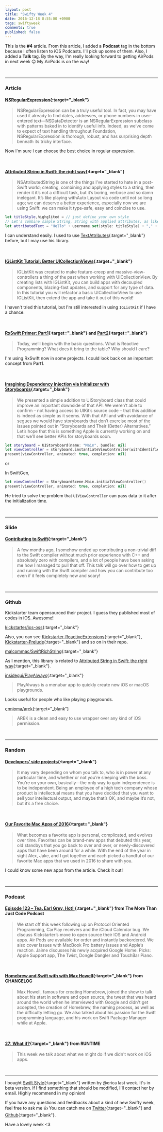 ```yaml
---
layout: post
title: "Swifty Week 4"
date: 2016-12-18 8:55:00 +0900
tags: swiftyweek
comments: true
published: false
---
```


This is the **#4** article. From this article, I added a **Podcast** tag in the bottom because I often listen to iOS Podcasts. I'll pick up some of them. Also, I added a **Talk** tag.
By the way, I'm really looking forward to getting AirPods in next week :blush: My AirPods is on the way!

<br>

---

### Article

#### [NSRegular​Expression](http://nshipster.com/nsregularexpression/){:target="_blank"}

> NSRegularExpression can be a truly useful tool. In fact, you may have used it already to find dates, addresses, or phone numbers in user-entered text—NSDataDetector is an NSRegularExpression subclass with patterns baked in to identify useful info. Indeed, as we’ve come to expect of text handling throughout Foundation, NSRegularExpression is thorough, robust, and has surprising depth beneath its tricky interface.

Now I'm sure I can choose the best choice in regular expression.

<br>

#### [Attributed String in Swift: the right way](https://medium.com/breakfastcode/attributed-strings-in-swift-6d4b37db59a5#.gd7brlmkr){:target="_blank"}

> NSAttributedString is one of the things I’ve started to hate in a post-Swift world; creating, combining and applying styles to a string, then render it it’s not a difficult task, but it’s boring, verbose and so damn inelegant.
It’s like playing withAuto Layout via code until not so long ago; we can deserve a better experience, especially now we are using Swift: we can make it type-safe, easy and coincise to use.

```swift
let titleStyle,highglited = // just define your own style
// Let's combine simple String, String with applied attributes, as like you can imagine
let attributedText = "Hello" + username.set(style: titleStyle) + "," + " welcome here".set(style: highglited)
```

I can understand easily. I used to use [TextAttributes](https://github.com/delba/TextAttributes){:target="_blank"} before, but I may use his library.

<br>

#### [IGListKit Tutorial: Better UICollectionViews](https://www.raywenderlich.com/147162/iglistkit-tutorial-better-uicollectionviews){:target="_blank"}

> IGListKit was created to make feature-creep and massive-view-controllers a thing of the past when working with UICollectionView. By creating lists with IGListKit, you can build apps with decoupled components, blazing-fast updates, and support for any type of data.
In this tutorial you will refactor a basic UICollectionView to use IGListKit, then extend the app and take it out of this world!

I haven't tried this tutorial, but I'm still interested in using `IGListKit` if I have a chance.

<br>

#### [RxSwift Primer: Part1](https://www.caseyliss.com/2016/12/15/rxswift-primer-part-1){:target="_blank"} and [Part2](https://www.caseyliss.com/2016/12/16/rxswift-primer-part-2){:target="_blank"}

> Today, we’ll begin with the basic questions. What is Reactive Programming? What does it bring to the table? Why should I care?

I'm using RxSwift now in some projects. I could look back on an important concept from Part1.

<br>

#### [Imagining Dependency Injection via Initializer with Storyboards](http://holko.pl/2016/12/14/storyboards-dependency-injection/){:target="_blank"}

> We presented a simple addition to UIStoryboard class that could improve an important downside of that API. We weren’t able to confirm – not having access to UIKit’s source code – that this addition is indeed as simple as it seems.
With that API and with avoidance of segues we would have storyboards that don’t exercise most of the issues pointed out in “Storyboards and Their (Better) Alternatives.” Let’s hope that this is something Apple is currently working on and that we’ll see better APIs for storyboards soon.

```swift
let storyboard = UIStoryboard(name: "Main", bundle: nil)
let viewController = storyboard.instantiateViewController(withIdentifier: "detailsViewController")
present(viewController, animated: true, completion: nil)
```
or

In SwiftGen,

```swift
let viewController = StoryboardScene.Main.initialViewController()
present(viewController, animated: true, completion: nil)
```

He tried to solve the problem that `UIViewController` can pass data to it after the initialization time.

<br>

---

### Slide

#### [Contributing to Swift](https://speakerdeck.com/ayanonagon/contributing-to-swift){:target="_blank"}

> A few months ago, I somehow ended up contributing a non-trivial diff to the Swift compiler without much prior experience with C++ and absolutely zero with compilers, and a lot of people have been asking me how I managed to pull that off. This talk will go over how to get up and running with the Swift compiler and how you can contribute too even if it feels completely new and scary!

<br>

---

### Github

Kickstarter team opensourced their project. I guess they published most of codes in iOS. Awesome!

[kickstarter/ios-oss](https://github.com/kickstarter/ios-oss){:target="_blank"}

Also, you can see [Kickstarter-ReactiveExtensions](https://github.com/kickstarter/Kickstarter-ReactiveExtensions){:target="_blank"}, [Kickstarter-Prelude](https://github.com/kickstarter/Kickstarter-Prelude){:target="_blank"} and so on in their repo.

[malcommac/SwiftRichString](https://github.com/malcommac/SwiftRichString){:target="_blank"}

As I mention, this library is related to [Attributed String in Swift: the right way](https://medium.com/breakfastcode/attributed-strings-in-swift-6d4b37db59a5#.gd7brlmkr){:target="_blank"}.

[insidegui/PlayAlways](https://github.com/insidegui/PlayAlways){:target="_blank"}

> PlayAlways is a menubar app to quickly create new iOS or macOS playgrounds.

Looks useful for people who like playing playgrounds.

[ennioma/arek](https://github.com/ennioma/arek){:target="_blank"}

> AREK is a clean and easy to use wrapper over any kind of iOS permission.

<br>

---

### Random

#### [Developers' side projects](https://www.joelonsoftware.com/2016/12/09/developers-side-projects/){:target="_blank"}

> It may vary depending on whom you talk to, who is in power at any particular time, and whether or not you’re sleeping with the boss. You’re on your own, basically—the only way to gain independence is to be independent. Being an employee of a high tech company whose product is intellectual means that you have decided that you want to sell your intellectual output, and maybe that’s OK, and maybe it’s not, but it’s a free choice.

<br>

#### [Our Favorite Mac Apps of 2016](https://www.macstories.net/news/our-favorite-mac-apps-of-2016/){:target="_blank"}

> What becomes a favorite app is personal, complicated, and evolves over time. Favorites can be brand-new apps that debuted this year, old standbys that you go back to over and over, or newly-discovered apps that have been around for a while. With the end of the year in sight Alex, Jake, and I got together and each picked a handful of our favorite Mac apps that we used in 2016 to share with you.

I could know some new apps from the article. Check it out!

<br>

---

### Podcast

#### [Episode 123 – Tea. Earl Grey, Hot! ](http://mtjc.fm/episode-123-earl-grey-hot/){:target="_blank"} from The More Than Just Code Podcast

> We start off this week following up on Protocol Oriented Programming, CarPlay receivers and the iCloud Calendar bug. We discuss Kickstarter’s move to open source their IOS and Android apps. Air Pods are available for order and instantly backordered. We also cover Issues with MacBook Pro battery issues and Apple’s reaction. Jaime discusses his newly acquired Google Home. Picks: Apple Support app, The Twist, Dongle Dangler and TouchBar Piano.

<br>

#### [Homebrew and Swift with with Max Howell](https://changelog.com/podcast/232){:target="_blank"} from CHANGELOG

> Max Howell, famous for creating Homebrew, joined the show to talk about his start in software and open source, the tweet that was heard around the world when he interviewed with Google and didn't get accepted, the creation of Homebrew, the naming process, as well as the difficulty letting go. We also talked about his passion for the Swift programming language, and his work on Swift Package Manager while at Apple.

<br>

#### [27: What if?](https://spec.fm/podcasts/runtime/54860){:target="_blank"} from RUNTIME

> This week we talk about what we might do if we didn't work on iOS apps.

<br>

---

I bought [Swift Style](http://ericasadun.com/2016/12/14/buy-a-book-swift-style/){:target="_blank"} written by @erica last week. It's in beta version. If I find something that should be modified, I'll contact her by email. Highly recommend in my opinion!

If you have any questions and feedbacks about a kind of new Swifty week, feel free to ask me :+1:
You can catch me on [Twitter](https://twitter.com/pixyzehn){:target="_blank"} and [Github](https://github.com/pixyzehn){:target="_blank"}.

Have a lovely week <3
